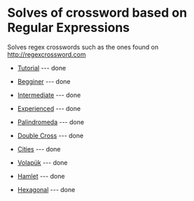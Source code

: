 # Solves of crossword based on Regular Expressions

Solves regex crosswords such as the ones found on <http://regexcrossword.com>

* [Tutorial](https://github.com/driapitek/regex-crossword-solver/tree/master/tutorial) --- done

* [Begginer](https://github.com/driapitek/regex-crossword-solver/tree/master/beginner) --- done

* [Intermediate](https://github.com/driapitek/regex-crossword-solver/tree/master/intermediate) --- done

* [Experienced](https://github.com/driapitek/regex-crossword-solver/tree/master/experienced) --- done

* [Palindromeda](https://github.com/driapitek/regex-crossword-solver/tree/master/palindromeda) --- done

* [Double Cross](https://github.com/driapitek/regex-crossword-solver/tree/master/double-cross) --- done

* [Cities](https://github.com/driapitek/regex-crossword-solver/tree/master/cities) --- done

* [Volapük](https://github.com/driapitek/regex-crossword-solver/tree/master/volapuk) --- done

* [Hamlet](https://github.com/driapitek/regex-crossword-solver/tree/master/hamlet) --- done

* [Hexagonal](https://github.com/driapitek/regex-crossword-solver/tree/master/hexagonal) --- done
